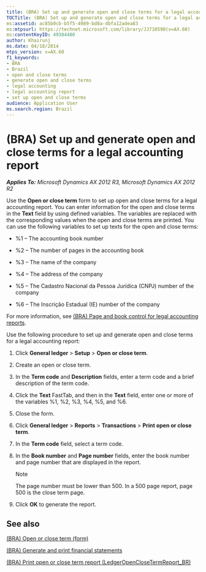 ```yaml
---
title: (BRA) Set up and generate open and close terms for a legal accounting report
TOCTitle: (BRA) Set up and generate open and close terms for a legal accounting report
ms:assetid: ac85b0cb-b5f5-4989-bd8a-dbfa12adea83
ms:mtpsurl: https://technet.microsoft.com/library/JJ710590(v=AX.60)
ms:contentKeyID: 49384480
author: Khairunj
ms.date: 04/18/2014
mtps_version: v=AX.60
f1_keywords:
- BRA
- Brazil
- open and close terms
- generate open and close terms
- legal accounting
- legal accounting report
- set up open and close terms
audience: Application User
ms.search.region: Brazil
---
```


# (BRA) Set up and generate open and close terms for a legal accounting report 


_**Applies To:** Microsoft Dynamics AX 2012 R3, Microsoft Dynamics AX 2012 R2_

Use the **Open or close term** form to set up open and close terms for a legal accounting report. You can enter information for the open and close terms in the **Text** field by using defined variables. The variables are replaced with the corresponding values when the open and close terms are printed. You can use the following variables to set up texts for the open and close terms:

  - %1 – The accounting book number

  - %2 – The number of pages in the accounting book

  - %3 – The name of the company

  - %4 – The address of the company

  - %5 – The Cadastro Nacional da Pessoa Jurídica (CNPJ) number of the company

  - %6 – The Inscrição Estadual (IE) number of the company

For more information, see [(BRA) Page and book control for legal accounting reports](bra-page-and-book-control-for-legal-accounting-reports.md).

Use the following procedure to set up and generate open and close terms for a legal accounting report:

1.  Click **General ledger** \> **Setup** \> **Open or close term**.

2.  Create an open or close term.

3.  In the **Term code** and **Description** fields, enter a term code and a brief description of the term code.

4.  Click the **Text** FastTab, and then in the **Text** field, enter one or more of the variables %1, %2, %3, %4, %5, and %6.

5.  Close the form.

6.  Click **General ledger** \> **Reports** \> **Transactions** \> **Print open or close term**.

7.  In the **Term code** field, select a term code.

8.  In the **Book number** and **Page number** fields, enter the book number and page number that are displayed in the report.
    

    > [!NOTE]
    > <P>The page number must be lower than 500. In a 500 page report, page 500 is the close term page.</P>



9.  Click **OK** to generate the report.

## See also

[(BRA) Open or close term (form)](https://technet.microsoft.com/library/jj710478\(v=ax.60\))

[(BRA) Generate and print financial statements](bra-generate-and-print-financial-statements.md)

[(BRA) Print open or close term report (LedgerOpenCloseTermReport\_BR)](https://technet.microsoft.com/library/jj710402\(v=ax.60\))

  


